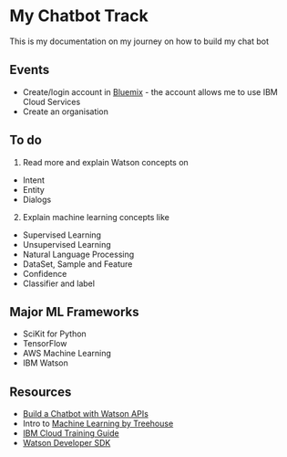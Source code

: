 # My Chatbot Track

This is my documentation on my journey on how to build my chat bot

## Events
* Create/login account in [Bluemix](https://console.bluemix.net/) - the account allows me to use IBM Cloud Services
* Create an organisation

## To do
1. Read more and explain Watson concepts on 
* Intent
* Entity
* Dialogs 

2. Explain machine learning concepts like
* Supervised Learning
* Unsupervised Learning
* Natural Language Processing
* DataSet, Sample and Feature
* Confidence
* Classifier and label

## Major ML Frameworks
* SciKit for Python
* TensorFlow
* AWS Machine Learning
* IBM Watson

## Resources
* [Build a Chatbot with Watson APIs](https://teamtreehouse.com/library/build-a-chatbot-with-watson-apis)
* Intro to [Machine Learning by Treehouse](https://teamtreehouse.com/library/machine-learning-basics)
* [IBM Cloud Training Guide](https://cloud.ibm.com/docs/services/assistant?topic=assistant-deploy-custom-app#deploy-custom-app)
* [Watson Developer SDK](https://github.com/watson-developer-cloud)
